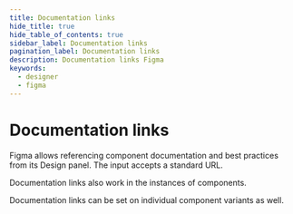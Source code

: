 ```yaml
---
title: Documentation links
hide_title: true
hide_table_of_contents: true
sidebar_label: Documentation links
pagination_label: Documentation links
description: Documentation links Figma
keywords:
  - designer
  - figma
---
```


# Documentation links

Figma allows referencing component documentation and best practices from its Design panel. The input accepts a standard URL.

Documentation links also work in the instances of components.

Documentation links can be set on individual component variants as well.
